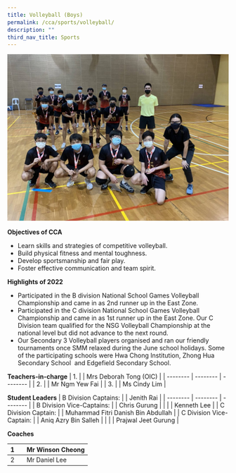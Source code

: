 ```yaml
---
title: Volleyball (Boys)
permalink: /cca/sports/volleyball/
description: ""
third_nav_title: Sports
---
```

![](/images/IMG_8246-1024x768.jpg)



**Objectives of CCA**

*   Learn skills and strategies of competitive volleyball.
*   Build physical fitness and mental toughness.
*   Develop sportsmanship and fair play.
*   Foster effective communication and team spirit.

**Highlights of 2022**

*   Participated in the B division National School Games Volleyball Championship and came in as 2nd runner up in the East Zone.
*   Participated in the C division National School Games Volleyball Championship and came in as 1st runner up in the East Zone. Our C Division team qualified for the NSG Volleyball Championship at the national level but did not advance to the next round.
*   Our Secondary 3 Volleyball players organised and ran our friendly tournaments once SMM relaxed during the June school holidays. Some of the participating schools were Hwa Chong Institution, Zhong Hua Secondary School  and Edgefield Secondary School.


**Teachers-in-charge**
| 1. |  | Mrs Deborah Tong (OIC)  |
| -------- | -------- | -------- |
| 2.     |      | Mr Ngm Yew Fai     |
| 3.     |      | Ms Cindy Lim     |


**Student Leaders**
| B Division Captains: |  | Jenith Rai |
| -------- | -------- | -------- |
| B Division Vice-Captains:    |      | Chris Gurung     |
|    |      | Kenneth Lee     |
|  C Division Captain:  |      | Muhammad Fitri Danish Bin Abdullah     |
|  C Division Vice-Captain:  |      | Aniq Azry Bin Salleh     |
|    |      | Prajwal Jeet Gurung     |


**Coaches**


| 1 |  | Mr Winson Cheong |
| -------- | -------- | -------- |
| 2    |     |  Mr Daniel Lee     |

